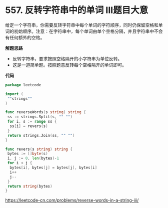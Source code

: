 # 557. 反转字符串中的单词 III**题目大意**  

给定一个字符串，你需要反转字符串中每个单词的字符顺序，同时仍保留空格和单词的初始顺序。注意：在字符串中，每个单词由单个空格分隔，并且字符串中不会有任何额外的空格。

**解题思路**  

- 反转字符串，要求按照空格隔开的小字符串为单位反转。
- 这是一道简单题。按照题意反转每个空格隔开的单词即可。

**代码** 

```go
package leetcode

import (
 ""strings""
)

func reverseWords(s string) string {
 ss := strings.Split(s, "" "")
 for i, s := range ss {
  ss[i] = revers(s)
 }
 return strings.Join(ss, "" "")
}

func revers(s string) string {
 bytes := []byte(s)
 i, j := 0, len(bytes)-1
 for i < j {
  bytes[i], bytes[j] = bytes[j], bytes[i]
  i++
  j--
 }
 return string(bytes)
}
```

https://leetcode-cn.com/problems/reverse-words-in-a-string-iii/